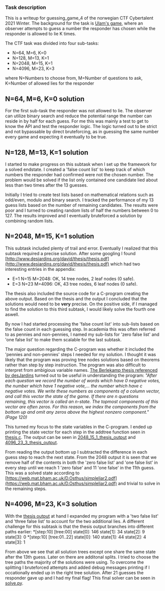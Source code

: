 ### Task description
This is a writeup for guessing_game_4 of the norwegian CTF Cybertalent 2021 Winter. The background for the task is [Ulam's game](https://en.wikipedia.org/wiki/Ulam%27s_game), where an observer attempts to guess a number the responder has chosen while the responder is allowed to lie K times.

The CTF task was divided into four sub-tasks:
  * N=64, M=6, K=0
  * N=128, M=13, K=1
  * N=2048, M=15, K=1
  * N=4096, M=23, K=3

where N=Numbers to choose from, M=Number of questions to ask, K=Number of allowed lies for the responder

## N=64, M=6, K=0 solution
For the first sub-task the responder was not allowed to lie. The observer can utilize binary search and reduce the potential range the number can reside in by half for each guess. For me this was mainly a test to get to know the API and test the responder logic. The logic turned out to be strict and not bypassable by direct bruteforcing, as in guessing the same number every game and expecting it eventually to be true.

## N=128, M=13, K=1 solution
I started to make progress on this subtask when I set up the framework for a solved endstate. I created a 'false count list' to keep track of which numbers the responder had confirmed were not the chosen number. The problem would be solved if the list only contained one candidate lied about less than two times after the 13 guesses.

Initially I tried to create test lists based on mathematical relations such as odd/even, modulo and binary search. I tracked the performance of my 13 guess lists based on the number of remaining candidates. The results were poor and I turned to creating random lists of half the numbers between 0 to 127. The results improved and I eventually bruteforced a solution by combining random lists.

## N=2048, M=15, K=1 solution
This subtask included plenty of trail and error. Eventually I realized that this subtask required a precise solution. After some googling I found [http://www.desjardins.org/david/thesis/thesis.pdf](http://www.desjardins.org/david/thesis/thesis.pdf) which had two interesting entries in the appendix:

  * E=1 N=15 M=2048: OK, 14 tree nodes, 2 leaf nodes (0 safe).
  * E=3 N=23 M=4096: OK, 43 tree nodes, 6 leaf nodes (0 safe).

The thesis also included the source code for a C-program creating the above output. Based on the thesis and the output I concluded that the solutions would need to be **very** precise. On the positive side, if I managed to find the solution to this third subtask, I would likely solve the fourth one aswell.

By now I had started processing the 'false count list' into sub-lists based on the false count in each guessing step. In academia this was often referred to as pennies and non-pennies, I named my sub-lists for 'zero false list' and 'one false list' to make them scalable for the last subtask.

The major question regarding the C-program was whether it included the 'pennies and non-pennies' steps I needed for my solution. I thought it was likely that the program was proving tree nodes solutions based on theorems rather than step by step instruction. The program was also difficult to interpret from ambigious variable names. [The Berlekamp thesis referenced by desJardins](https://dspace.mit.edu/handle/1721.1/14783) turned out to be useful in understanding the program: *"After each question we record the number of words which have 0 negative votes, the number which have 1 negative vote,... the number which have c negative votes. We write these numbers as components of a column vector, and call this vector the state of the game. If there are n questions remaining, this vector is called an n-state. The topmost components of this vector are often zeros. For this reason, we index the components from the bottom up and omit any zeros above the highest nonzero component." (Page 120)*

This turned my focus to the state variables in the C-program. I ended up printing the state vector for each step in the addtree function seen in [thesis.c](thesis.c). The output can be seen in [2048_15_1_thesis_output](2048_15_1_thesis_output.txt) and [4096_23_3_thesis_output](4096_23_3_thesis_output.txt).

From reading the output bottom up I subtracted the difference in each guess step to reach the next state. From the 2048 output it is seen that we remove half of the contents in both the 'zero false list' and 'one false list' in every step until we reach 1 'zero false' and 11 'one false' in the 11th guess. This was a solved state according to [https://web.mat.bham.ac.uk/D.Osthus/simpleliar2.pdf](https://web.mat.bham.ac.uk/D.Osthus/simpleliar2.pdf) and trivial to solve in the remaining steps.

## N=4096, M=23, K=3 solution
With the [thesis output](4096_23_3_thesis_output.txt) at hand I expanded my program with a 'two false list' and 'three false list' to account for the two additional lies. A different challenge for this subtask is that the thesis output branches into different paths earlier:
  *[step:10] [tree:00]     state[0]: 146 state[1]: 34 state[2]: 9 state[3]: 0
  *[step:10] [tree:01..22] state[0]: 140 state[1]: 44 state[2]: 4 state[3]: 1

From above we see that all solution trees except one share the same state after the 13th guess. Later on there are additonal splits. I tried to choose the tree paths the majority of the solutions were using. To overcome the splitting I bruteforced attempts and added debug messages printing if I occationally ended up in the right tree solution. After 21 guesses the responder gave up and I had my final flag! This final solver can be seen in [solve.py](solve.py).



